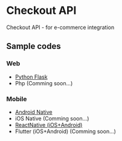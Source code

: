 # Checkout API
Checkout API - for e-commerce integration

## Sample codes
### Web
* [Python Flask](https://github.com/ubill24/checkout-api/tree/master/examples/web/flask)
* Php (Comming soon...)
### Mobile
* [Android Native](https://github.com/ubill24/checkout-api/tree/master/examples/mobile/android)
* iOS Native (Comming soon...)
* [ReactNative (iOS+Android)](https://github.com/ubill24/checkout-api/tree/master/examples/mobile/react)
* Flutter (iOS+Android) (Comming soon...)
